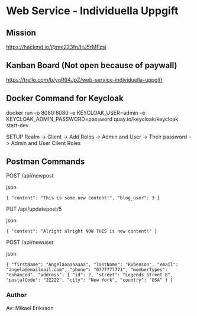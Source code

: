 # Web Service - Individuella Uppgift

## Mission 

https://hackmd.io/@me223fn/HJ5rMFzsi

## Kanban Board (Not open because of paywall)

https://trello.com/b/yqR94JpZ/web-service-individuella-uppgift


## Docker Command for Keycloak

docker run -p 8080:8080 -e KEYCLOAK_USER=admin -e KEYCLOAK_ADMIN_PASSWORD=password quay.io/keycloak/keycloak start-dev

SETUP Realm -> Client -> Add Roles -> Admin and User -> Their password -> Admin and User Client Roles 

## Postman Commands

POST /api/newpost

json

``{
"content": "This is some new content!",
"blog_user": 3
}``

PUT /api/updatepost/5

json

``{
"content": "Alright alright NOW THIS is new content!"
}``

POST /api/newuser

json

``{
"firstName": "Angelaaaaaaaaa",
"lastName": "Rubenson",
"email": "angela@emailmail.com",
"phone": "0777777771",
"memberTypes": "enhanced",
"address": {
"id": 2,
"street": "Legends Street 8",
"postalCode": "22222",
"city": "New York",
"country": "USA"
}
}``

### Author
Av: Mikael Eriksson
